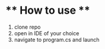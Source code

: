 # ** How to use **
1. clone repo
2. open in IDE of your choice
3. navigate to program.cs and launch
